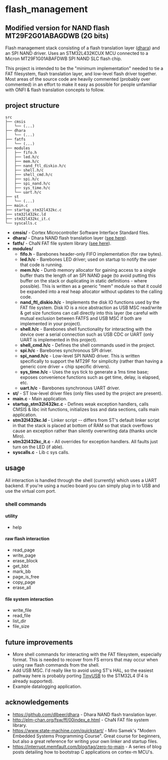 # flash_management

## Modified version for NAND flash MT29F2G01ABAGDWB (2G bits)

Flash management stack consisting of a flash translation layer ([dhara](https://github.com/dlbeer/dhara)) and an SPI NAND driver. Uses an STM32L432KCUX MCU connected to a Micron MT29F1G01ABAFDWB SPI NAND SLC flash chip.

This project is intended to be the "minimum implementation" needed to tie a FAT filesystem, flash translation layer, and low-level flash driver together. Most areas of the source code are heavily commented (probably over commented) in an effort to make it easy as possible for people unfamiliar with ONFI & flash translation concepts to follow.

## project structure
```
src
├── cmsis
│   └── (...)
├── dhara
│   └── (...)
├── fatfs
│   └── (...)
├── modules
│   ├── fifo.h
│   ├── led.h/c
│   ├── mem.h/c
│   ├── nand_ftl_diskio.h/c
│   ├── shell.h/c
│   ├── shell_cmd.h/c
│   ├── spi.h/c
│   ├── spi_nand.h/c
│   ├── sys_time.h/c
│   └── uart.h/c
├── st
│   └── (...)
├── main.c
├── startup_stm32l432kc.c
├── stm32l432kc.ld
├── stm32l432kc_it.c
└── syscalls.c
```
- **cmsis/** - Cortex Microcontroller Software Interface Standard files.
- **dhara/** - Dhara NAND flash translation layer ([see here](https://github.com/dlbeer/dhara)).
- **fatfs/** - ChaN FAT file system library ([see here](http://elm-chan.org/fsw/ff/00index_e.html)).
- **modules/**
    - **fifo.h** - Barebones header-only FIFO implementation (for raw bytes).
    - **led.h/c** - Barebones LED driver; used on startup to notify the user that code is running.
    - **mem.h/c** - Dumb memory allocator for gaining access to a single buffer thats the length of an SPI NAND page (to avoid putting this buffer on the stack or duplicating in static definitions - where possible). This is written as a generic "mem" module so that it could be expanded into a real heap allocator without updates to the calling code.
    - **nand_ftl_diskio.h/c** - Implements the disk IO functions used by the FAT file system. Disk IO is a nice abstraction as USB MSC read/write & get size functions can call directly into this layer (be careful with mutual exclusion between FATFS and USB MSC if both are implemented in your project).
    - **shell.h/c** - Barebones shell functionality for interacting with the device over a serial connection such as USB CDC or UART (only UART is implemented in this project).
    - **shell_cmd.h/c** - Defines the shell commands used in the project.
    - **spi.h/c** - Barebones synchronous SPI driver.
    - **spi_nand.h/c** - Low-level SPI NAND driver. This is written specifically to support the MT29F for simplicity (rather than having a generic core driver + chip specific drivers).
    - **sys_time.h/c** - Uses the sys tick to generate a 1ms time base; exposes convenience functions such as get time, delay, is elapsed, etc.
    - **uart.h/c** - Barebones synchronous UART driver.
- **st/** - ST low-level driver files (only files used by the project are present).
- **main.c** - Main application.
- **startup_stm32l432kc.c** - Defines weak exception handlers, calls CMSIS & libc init functions, initializes bss and data sections, calls main application.
- **stm32l432kc.ld** - Linker script -- differs from ST's default linker script in that the stack is placed at bottom of RAM so that stack overflows cause an exception rather than silently overwriting data (thanks uncle Miro).
- **stm32l432kc_it.c** - All overrides for exception handlers. All faults just turn on the LED (if able).
- **syscalls.c** - Lib c sys calls.

## usage
All interaction is handled through the shell (currently) which uses a UART backend. If you're using a nucleo board you can simply plug in to USB and use the virtual com port.
### shell commands
#### utility
- help
#### raw flash interaction
- read_page
- write_page
- erase_block
- get_bbt
- mark_bb
- page_is_free
- copy_page
- erase_all
#### file system interaction
- write_file
- read_file
- list_dir
- file_size

## future improvements
- More shell commands for interacting with the FAT filesystem, especially format. This is needed to recover from FS errors that may occur when using raw flash commands from the shell.
- Add USB MSC. I'd really like to avoid using ST's HAL, so the easiest pathway here is probably porting [TinyUSB](https://github.com/hathach/tinyusb) to the STM32L4 (F4 is already supported).
- Example datalogging application.

## acknowledgements
- https://github.com/dlbeer/dhara - Dhara NAND flash translation layer.
- http://elm-chan.org/fsw/ff/00index_e.html - ChaN FAT file system library.
- https://www.state-machine.com/quickstart/ - Miro Samek's "Modern Embedded Systems Programming Course". Great course for beginners, but also a great reference for writing your own linker and startup files.
- https://interrupt.memfault.com/blog/tag/zero-to-main - A series of blog posts detailing how to bootstrap C applications on cortex-m MCU's.

